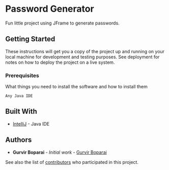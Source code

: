 # Password Generator

Fun little project using JFrame to generate passwords.

## Getting Started

These instructions will get you a copy of the project up and running on your local machine for development and testing purposes. See deployment for notes on how to deploy the project on a live system.

### Prerequisites

What things you need to install the software and how to install them

```
Any Java IDE
```

## Built With

* [IntelliJ](https://www.jetbrains.com/idea/) - Java IDE

## Authors

* **Gurvir Boparai** - *Initial work* - [Gurvir Boparai](https://github.com/gurvirfx)

See also the list of [contributors](https://github.com/your/project/contributors) who participated in this project.

